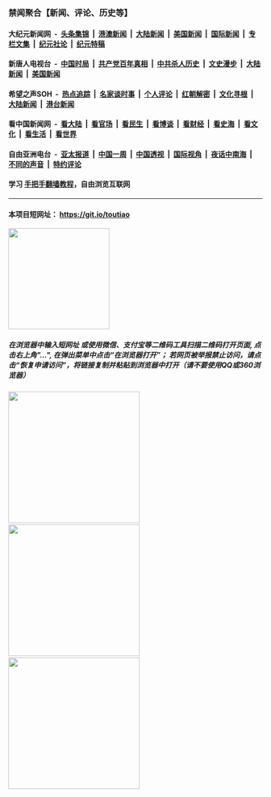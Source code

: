 ### 禁闻聚合【新闻、评论、历史等】

#### 大纪元新闻网 &nbsp;-&nbsp; [头条集锦](indexes/E头条集锦.md?t=02060455) &nbsp;|&nbsp; [港澳新闻](indexes/E港澳新闻.md?t=02060455)  &nbsp;|&nbsp; [大陆新闻](indexes/E大陆新闻.md?t=02060455) &nbsp;|&nbsp; [美国新闻](indexes/E美国新闻.md?t=02060455) &nbsp;|&nbsp; [国际新闻](indexes/E国际新闻.md?t=02060455) &nbsp;|&nbsp; [专栏文集](indexes/E专栏文集.md?t=02060455) &nbsp;|&nbsp; [纪元社论](indexes/E纪元社论.md?t=02060455) &nbsp;|&nbsp; [纪元特稿](indexes/E纪元特稿.md?t=02060455) 

#### 新唐人电视台 &nbsp;-&nbsp; [中国时局](indexes/N中国时局.md?t=02060455) &nbsp;|&nbsp; [共产党百年真相](indexes/N共产党百年真相.md?t=02060455) &nbsp;|&nbsp; [中共杀人历史](indexes/N中共杀人历史.md?t=02060455) &nbsp;|&nbsp; [文史漫步](indexes/N文史漫步.md?t=02060455) &nbsp;|&nbsp; [大陆新闻](indexes/N大陆新闻.md?t=02060455) &nbsp;|&nbsp; [美国新闻](indexes/N美国新闻.md?t=02060455)

#### 希望之声SOH &nbsp;-&nbsp; [热点追踪](indexes/H热点追踪.md?t=02060455) &nbsp;|&nbsp; [名家谈时事](indexes/H名家谈时事.md?t=02060455) &nbsp;|&nbsp; [个人评论](indexes/H个人评论.md?t=02060455)  &nbsp;|&nbsp; [红朝解密](indexes/H红朝解密.md?t=02060455) &nbsp;|&nbsp; [文化寻根](indexes/H文化寻根.md?t=02060455) &nbsp;|&nbsp; [大陆新闻](indexes/H大陆新闻.md?t=02060455) &nbsp;|&nbsp; [港台新闻](indexes/H港台新闻.md?t=02060455)

#### 看中国新闻网 &nbsp;-&nbsp; [看大陆](indexes/S看大陆.md?t=02060455) &nbsp;|&nbsp; [看官场](indexes/S看官场.md?t=02060455) &nbsp;|&nbsp; [看民生](indexes/S看民生.md?t=02060455)  &nbsp;|&nbsp; [看博谈](indexes/S看博谈.md?t=02060455) &nbsp;|&nbsp; [看财经](indexes/S看财经.md?t=02060455) &nbsp;|&nbsp; [看史海](indexes/S看史海.md?t=02060455) &nbsp;|&nbsp; [看文化](indexes/S看文化.md?t=02060455) &nbsp;|&nbsp; [看生活](indexes/S看生活.md?t=02060455) &nbsp;|&nbsp; [看世界](indexes/S看世界.md?t=02060455)

#### 自由亚洲电台 &nbsp;-&nbsp; [亚太报道](indexes/R亚太报道.md?t=02060455) &nbsp;|&nbsp; [中国一周](indexes/R中国一周.md?t=02060455) &nbsp;|&nbsp; [中国透视](indexes/R中国透视.md?t=02060455)  &nbsp;|&nbsp; [国际视角](indexes/R国际视角.md?t=02060455) &nbsp;|&nbsp; [夜话中南海](indexes/R夜话中南海.md?t=02060455) &nbsp;|&nbsp; [不同的声音](indexes/R不同的声音.md?t=02060455) &nbsp;|&nbsp; [特约评论](indexes/R特约评论.md?t=02060455)

#### 学习 [手把手翻墙教程](https://github.com/gfw-breaker/guides/wiki)，自由浏览互联网

----

#### 本项目短网址： https://git.io/toutiao
<img src="https://raw.githubusercontent.com/gfw-breaker/banned-news/master/scripts/img/qr.png" width="200px"/>  

##### 在浏览器中输入短网址 或使用微信、支付宝等二维码工具扫描二维码打开页面, 点击右上角"...", 在弹出菜单中点击“在浏览器打开”； 若网页被举报禁止访问，请点击“恢复申请访问”，将链接复制并粘贴到浏览器中打开（请不要使用QQ或360浏览器）

<img src="https://raw.githubusercontent.com/gfw-breaker/banned-news/master/scripts/img/1.png" width="260px"/> &nbsp; <img src="https://raw.githubusercontent.com/gfw-breaker/banned-news/master/scripts/img/2.png" width="260px"/> &nbsp; <img src="https://raw.githubusercontent.com/gfw-breaker/banned-news/master/scripts/img/3.png" width="260px"/>
